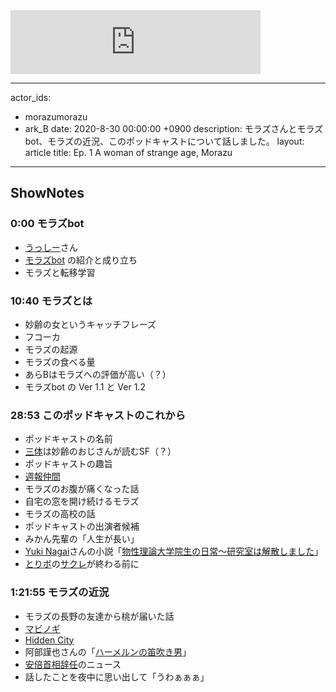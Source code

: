 <iframe src="https://anchor.fm/arkbfm/embed" height="102px" width="400px" frameborder="0" scrolling="no"></iframe>

---
actor_ids:
  - morazumorazu
  - ark_B
date: 2020-8-30 00:00:00 +0900
description: モラズさんとモラズbot、モラズの近況、このポッドキャストについて話しました。
layout: article
title: Ep. 1 A woman of strange age, Morazu
---

## ShowNotes

### 0:00 モラズbot

* [うっしー](https://twitter.com/MasashiU)さん
* [モラズbot](https://medium.com/@arkbb3/%E5%90%9B%E3%81%A0%E3%81%91%E3%81%AE%E3%83%A2%E3%83%A9%E3%82%BAbot-%E3%82%92%E4%BD%9C%E3%82%8D%E3%81%86-4f589315c236) の紹介と成り立ち
* [‎](https://podcasts.apple.com/jp/podcast/interaxion/id1503487109)モラズと転移学習


### 10:40 モラズとは

* 妙齢の女というキャッチフレーズ
* フコーカ
* モラズの起源
* モラズの食べる量
* あらBはモラズへの評価が高い（？）
* モラズbot の Ver 1.1 と Ver 1.2
    

### 28:53 このポッドキャストのこれから

* ポッドキャストの名前
* [三体](https://amzn.to/3b7X9z7)は妙齢のおじさんが読むSF（？）
* ポッドキャストの趣旨
* [週報仲間](https://medium.com/@arkbb3/%E9%80%B1%E5%A0%B1%E4%BB%B2%E9%96%93%E3%82%B7%E3%82%B9%E3%83%86%E3%83%A0%E3%82%92%E6%94%B9%E5%96%84%E3%81%97%E3%81%9F%E8%A9%B1-7e1eb1b9f227)
* モラズのお腹が痛くなった話
* 自宅の窓を開け続けるモラズ
* モラズの高校の話
* ポッドキャストの出演者候補
* みかん先輩の「人生が長い」
* [Yuki Nagai](https://twitter.com/cometscome_phys)さんの小説「[物性理論大学院生の日常〜研究室は解散しました](https://kakuyomu.jp/works/1177354054882886305)」
* [とりボ](https://twitter.com/oooTORIBALLooo)の[サクレ](https://www.futabafoods.co.jp/sacre/)が終わる前に


### 1:21:55 モラズの近況

* モラズの長野の友達から桃が届いた話
* [マビノギ](https://lp.nexon.co.jp/mabinogi/01?utm_source=google&utm_medium=paidsearch&utm_campaign=ad&utm_term=all&utm_content=shinki&argument=GkmaGBxY&dmai=a5c0facfa90979&gclid=Cj0KCQjw-af6BRC5ARIsAALPIlWqlsHX2ktnNuKMuIJqZSaXWPVFbDb_LFiChvvFH8pvz4JAAd5MBlIaAmVuEALw_wcB)
* [Hidden City](https://apps.apple.com/jp/app/hidden-city-%E3%83%9F%E3%82%B9%E3%83%86%E3%83%AA%E3%83%BC-%E3%82%AA%E3%83%96-%E3%82%B7%E3%83%A3%E3%83%89%E3%82%A6%E3%82%BA/id722217471)
* 阿部謹也さんの「[ハーメルンの笛吹き男](https://amzn.to/3hFB5OJ)」
* [安倍首相辞任](https://www3.nhk.or.jp/news/html/20200828/k10012588071000.html)のニュース
* 話したことを夜中に思い出して「うわぁぁぁ」
